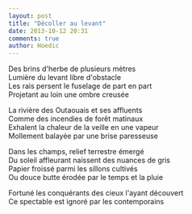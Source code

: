 ```yaml
---
layout: post
title: "Décoller au levant"
date: 2013-10-12 20:31
comments: true
author: Hoedic
---
```


Des brins d'herbe de plusieurs mètres<br/>
Lumière du levant libre d'obstacle<br/>
Les rais persent le fuselage de part en part<br/>
Projetant au loin une ombre creusée

La rivière des Outaouais et ses affluents<br/>
Comme des incendies de forêt matinaux<br/>
Exhalent la chaleur de la veille en une vapeur<br/>
Mollement balayée par une brise paresseuse

Dans les champs, relief terrestre émergé<br/>
Du soleil affleurant naissent des nuances de gris<br/>
Papier froissé parmi les sillons cultivés<br/>
Ou douce butte érodée par le temps et la pluie

Fortuné les conquérants des cieux l'ayant découvert<br/>
Ce spectable est ignoré par les contemporains